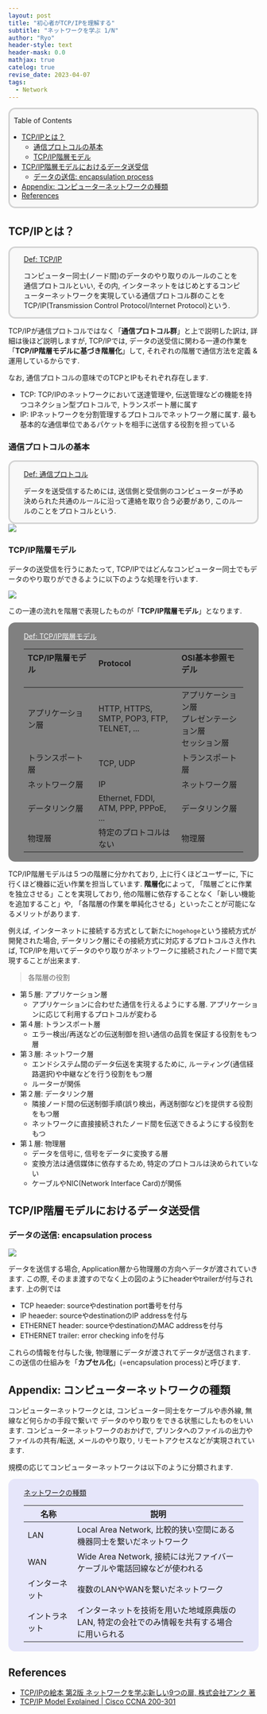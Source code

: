```yaml
---
layout: post
title: "初心者がTCP/IPを理解する"
subtitle: "ネットワークを学ぶ 1/N"
author: "Ryo"
header-style: text
header-mask: 0.0
mathjax: true
catelog: true
revise_date: 2023-04-07
tags:
  - Network
---
```


<div style='border-radius: 1em; border-style:solid; border-color:#D3D3D3; background-color:#F8F8F8'>
<p class="h4">&nbsp;&nbsp;Table of Contents</p>
<!-- START doctoc generated TOC please keep comment here to allow auto update -->
<!-- DON'T EDIT THIS SECTION, INSTEAD RE-RUN doctoc TO UPDATE -->

- [TCP/IPとは？](#tcpip%E3%81%A8%E3%81%AF)
  - [通信プロトコルの基本](#%E9%80%9A%E4%BF%A1%E3%83%97%E3%83%AD%E3%83%88%E3%82%B3%E3%83%AB%E3%81%AE%E5%9F%BA%E6%9C%AC)
  - [TCP/IP階層モデル](#tcpip%E9%9A%8E%E5%B1%A4%E3%83%A2%E3%83%87%E3%83%AB)
- [TCP/IP階層モデルにおけるデータ送受信](#tcpip%E9%9A%8E%E5%B1%A4%E3%83%A2%E3%83%87%E3%83%AB%E3%81%AB%E3%81%8A%E3%81%91%E3%82%8B%E3%83%87%E3%83%BC%E3%82%BF%E9%80%81%E5%8F%97%E4%BF%A1)
  - [データの送信: encapsulation process](#%E3%83%87%E3%83%BC%E3%82%BF%E3%81%AE%E9%80%81%E4%BF%A1-encapsulation-process)
- [Appendix: コンピューターネットワークの種類](#appendix-%E3%82%B3%E3%83%B3%E3%83%94%E3%83%A5%E3%83%BC%E3%82%BF%E3%83%BC%E3%83%8D%E3%83%83%E3%83%88%E3%83%AF%E3%83%BC%E3%82%AF%E3%81%AE%E7%A8%AE%E9%A1%9E)
- [References](#references)

<!-- END doctoc generated TOC please keep comment here to allow auto update -->

</div>

## TCP/IPとは？

<div style='padding-left: 2em; padding-right: 2em; border-radius: 1em; border-style:solid; border-color:#D3D3D3; background-color:#F8F8F8'>
<p class="h4"><ins>Def: TCP/IP</ins></p>

コンピューター同士(ノード間)のデータのやり取りのルールのことを通信プロトコルといい, その内, 
インターネットをはじめとするコンピューターネットワークを実現している通信プロトコル群のことを
TCP/IP(Transmission Control Protocol/Internet Protocol)という.

</div>

TCP/IPが通信プロトコルではなく「**通信プロトコル群**」と上で説明した訳は, 詳細は後ほど説明しますが, 
TCP/IPでは, データの送受信に関わる一連の作業を「**TCP/IP階層モデルに基づき階層化**」して, それぞれの階層で通信方法を定義 & 運用しているからです. 

なお, 通信プロトコルの意味でのTCPとIPもそれぞれ存在します.

- TCP: TCP/IPのネットワークにおいて送達管理や, 伝送管理などの機能を持つコネクション型プロトコルで, トランスポート層に属す
- IP: IPネットワークを分割管理するプロトコルでネットワーク層に属す. 最も基本的な通信単位であるパケットを相手に送信する役割を担っている

### 通信プロトコルの基本

<div style='padding-left: 2em; padding-right: 2em; border-radius: 1em; border-style:solid; border-color:#D3D3D3; background-color:#F8F8F8'>
<p class="h4"><ins>Def: 通信プロトコル</ins></p>

データを送受信するためには, 送信側と受信側のコンピューターが予め決められた共通のルールに沿って連絡を取り合う必要があり, 
このルールのことをプロトコルという.

</div>

<img src="https://github.com/ryonakimageserver/omorikaizuka/blob/master/%E6%8A%80%E8%A1%93%E8%80%85%E8%A9%A6%E9%A8%93/20201014_TCP_IP_protocol.png?raw=true">

### TCP/IP階層モデル

データの送受信を行うにあたって, TCP/IPではどんなコンピューター同士でもデータのやり取りができるように以下のような処理を行います.

<img src="https://raw.githubusercontent.com/ryonakimageserver/omorikaizuka/aecc0a89854f00fce0bcdd8c4e7d228a1169606c/%E6%8A%80%E8%A1%93%E8%80%85%E8%A9%A6%E9%A8%93/20201014_TCP_IP_process_basic.png">

この一連の流れを階層で表現したものが「**TCP/IP階層モデル**」となります.

<div style='padding-left: 2em; padding-right: 2em; border-radius: 1em; border-style:solid; border-color:gray; background-color:gray; color:white'>
<p class="h4"><ins>Def: TCP/IP階層モデル</ins></p>

| TCP/IP階層モデル&nbsp; &nbsp; &nbsp; &nbsp; &nbsp;&nbsp; &nbsp; &nbsp; &nbsp; &nbsp;&nbsp; &nbsp; &nbsp; &nbsp; &nbsp; &nbsp; &nbsp;&nbsp; &nbsp;&nbsp; &nbsp;| Protocol<br> &nbsp;| OSI基本参照モデル&nbsp; &nbsp; &nbsp; &nbsp; &nbsp;&nbsp; &nbsp; &nbsp; &nbsp; &nbsp;&nbsp; &nbsp; &nbsp; &nbsp; &nbsp;&nbsp; &nbsp; &nbsp;&nbsp; &nbsp;&nbsp; &nbsp;&nbsp; &nbsp;&nbsp;|
| :----------- |:----------- | :------------- | 
|アプリケーション層|HTTP, HTTPS, SMTP, POP3, FTP, TELNET, ...| 	アプリケーション層<br>プレゼンテーション層<br>セッション層|
|トランスポート層|TCP, UDP|トランスポート層|
|ネットワーク層|IP|ネットワーク層|
|データリンク層|Ethernet, FDDI, ATM, PPP, PPPoE, ...|データリンク層|
|物理層|特定のプロトコルはない|物理層|

</div>

TCP/IP階層モデルは５つの階層に分かれており, 上に行くほどユーザーに, 下に行くほど機器に近い作業を担当しています.
**階層化**によって, 「階層ごとに作業を独立させる」ことを実現しており, 他の階層に依存することなく「新しい機能を追加すること」や, 
「各階層の作業を単純化させる」といったことが可能になるメリットがあります.

例えば, インターネットに接続する方式として新たに`hogehoge`という接続方式が開発された場合, データリンク層にその接続方式に対応するプロトコルさえ作れば, TCP/IPを用いてデータのやり取りがネットワークに接続されたノード間で実現することが出来ます.

> 各階層の役割

- 第５層: アプリケーション層
  - アプリケーションに合わせた通信を行えるようにする層. アプリケーションに応じて利用するプロトコルが変わる
- 第４層: トランスポート層
  - エラー検出/再送などの伝送制御を担い通信の品質を保証する役割をもつ層
- 第３層: ネットワーク層
  - エンドシステム間のデータ伝送を実現するために, ルーティング(通信経路選択)や中継などを行う役割をもつ層
  - ルーターが関係
- 第２層: データリンク層
  - 隣接ノード間の伝送制御手順(誤り検出，再送制御など)を提供する役割をもつ層
  - ネットワークに直接接続されたノード間を伝送できるようにする役割をもつ
- 第１層: 物理層
  - データを信号に, 信号をデータに変換する層
  - 変換方法は通信媒体に依存するため, 特定のプロトコルは決められていない
  - ケーブルやNIC(Network Interface Card)が関係

## TCP/IP階層モデルにおけるデータ送受信
### データの送信: encapsulation process

<img src="https://github.com/ryonakimageserver/omorikaizuka/blob/master/%E6%8A%80%E8%A1%93%E8%80%85%E8%A9%A6%E9%A8%93/20201014_TCPIP_data_sending.png?raw=true">

データを送信する場合, Application層から物理層の方向へデータが渡されていきます. この際, 
そのまま渡すのでなく上の図のようにheaderやtrailerが付与されます. 上の例では

- TCP heaeder: sourceやdestination port番号を付与
- IP heaeder: sourceやdestinationのIP addressを付与
- ETHERNET header: sourceやdestinationのMAC addressを付与
- ETHERNET trailer: error checking infoを付与

これらの情報を付与した後, 物理層にデータが渡されてデータが送信されます.
この送信の仕組みを「**カプセル化**」(=encapsulation process)と呼びます.


## Appendix: コンピューターネットワークの種類

コンピューターネットワークとは, コンピューター同士をケーブルや赤外線, 無線など何らかの手段で繋いで
データのやり取りをできる状態にしたものをいいます. コンピューターネットワークのおかげで, プリンタへのファイルの出力や
ファイルの共有/転送, メールのやり取り, リモートアクセスなどが実現されています.

規模の応じてコンピューターネットワークは以下のように分類されます.

<div style='padding-left: 2em; padding-right: 2em; border-radius: 1em; border-style:solid; border-color:#e6e6fa; background-color:#e6e6fa'>
<p class="h4"><ins>ネットワークの種類</ins></p>

|名称|説明|
|---|---|
|LAN|Local Area Network, 比較的狭い空間にある機器同士を繋いだネットワーク|
|WAN|Wide Area Network, 接続には光ファイバーケーブルや電話回線などが使われる|
|インターネット &nbsp; &nbsp; &nbsp; &nbsp; &nbsp;|複数のLANやWANを繋いだネットワーク|
|イントラネット &nbsp; &nbsp; &nbsp; &nbsp; &nbsp;|インターネットを技術を用いた地域原典版のLAN, 特定の会社でのみ情報を共有する場合に用いられる|

</div>


## References

- [TCP/IPの絵本 第2版 ネットワークを学ぶ新しい9つの扉, 株式会社アンク 著](https://www.shoeisha.co.jp/book/detail/9784798155159)
- [TCP/IP Model Explained | Cisco CCNA 200-301](https://www.youtube.com/watch?v=OTwp3xtd4dg)